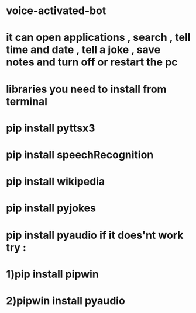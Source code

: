 # voice-activated-bot
#  it can open applications , search , tell time and date , tell a joke , save notes and turn off or restart the pc
# libraries you need to install from terminal
# pip install  pyttsx3
# pip install speechRecognition
# pip install wikipedia
# pip install pyjokes
# pip install pyaudio if it does'nt work try :
# 1)pip install pipwin 
# 2)pipwin install pyaudio
